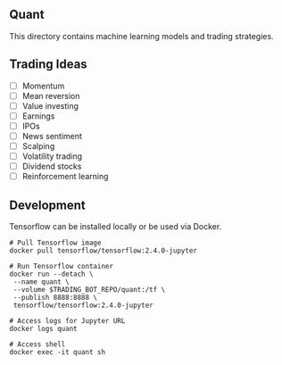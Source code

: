 ## Quant

This directory contains machine learning models and trading strategies.

## Trading Ideas

- [ ] Momentum
- [ ] Mean reversion
- [ ] Value investing
- [ ] Earnings
- [ ] IPOs
- [ ] News sentiment
- [ ] Scalping
- [ ] Volatility trading
- [ ] Dividend stocks
- [ ] Reinforcement learning

## Development

Tensorflow can be installed locally or be used via Docker.

```shell
# Pull Tensorflow image
docker pull tensorflow/tensorflow:2.4.0-jupyter

# Run Tensorflow container
docker run --detach \
 --name quant \
 --volume $TRADING_BOT_REPO/quant:/tf \
 --publish 8888:8888 \
 tensorflow/tensorflow:2.4.0-jupyter

# Access logs for Jupyter URL
docker logs quant

# Access shell
docker exec -it quant sh
```
